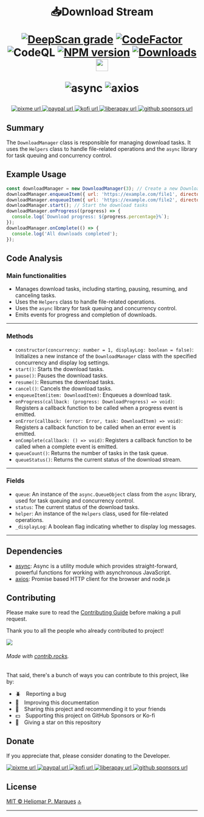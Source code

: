 <div id="top" align="center" style="text-align:center;">
<h1>
  <br>📥Download Stream

  [![DeepScan grade][url-deepscan-badge]][url-deepscan]
  [![CodeFactor][url-codefactor-badge]][url-codefactor] 
  ![CodeQL][url-codeql]
  [![NPM version][url-npm-badge]][url-npm]
  [![Downloads][url-downloads-badge]][url-downloads]
  <a href="https://navto.me/heliomarpm" target="_blank"><img src="https://navto.me/assets/navigatetome-brand.png" width="32"/></a>

  ![async](https://img.shields.io/github/package-json/dependency-version/heliomarpm/dl-stream/async)
  ![axios](https://img.shields.io/github/package-json/dependency-version/heliomarpm/dl-stream/axios)
</h1>

<p>
  <!-- PixMe -->
  <a href="https://www.pixme.bio/heliomarpm" target="_blank" rel="noopener noreferrer">
    <img alt="pixme url" src="https://img.shields.io/badge/donate%20on-pixme-1C1E26?style=for-the-badge&labelColor=1C1E26&color=28f4f4"/>
  </a>
  <!-- PayPal -->
  <a href="https://bit.ly/paypal-sponsor-heliomarpm" target="_blank" rel="noopener noreferrer">
    <img alt="paypal url" src="https://img.shields.io/badge/paypal-1C1E26?style=for-the-badge&labelColor=1C1E26&color=0475fe"/>
  </a>
  <!-- Ko-fi -->
  <a href="https://ko-fi.com/heliomarpm" target="_blank" rel="noopener noreferrer">
    <img alt="kofi url" src="https://img.shields.io/badge/kofi-1C1E26?style=for-the-badge&labelColor=1C1E26&color=ff5f5f"/>
  </a>
  <!-- LiberaPay -->  
  <a href="https://liberapay.com/heliomarpm" target="_blank" rel="noopener noreferrer">
     <img alt="liberapay url" src="https://img.shields.io/badge/liberapay-1C1E26?style=for-the-badge&labelColor=1C1E26&color=f6c915"/>
  </a>
	  <!-- GitHub Sponsors -->
  <a href="https://github.com/sponsors/heliomarpm" target="_blank" rel="noopener noreferrer">
    <img alt="github sponsors url" src="https://img.shields.io/badge/GitHub%20-Sponsor-1C1E26?style=for-the-badge&labelColor=1C1E26&color=db61a2"/>
  </a>
	<!-- Downloads -->
  <!-- <a href="https://github.com/heliomarpm/udemy-downloader-gui/releases" target="_blank" rel="noopener noreferrer">
    <img alt="npm downloads" src="https://img.shields.io/npm/dm/@heliomarpm/dl-stream.svg?style=for-the-badge&labelColor=1C1E26&color=2ea043">
  </a> -->
  <!-- License -->
  <!-- <a href="https://github.com/heliomarpm/dl-stream/blob/main/LICENSE" target="_blank" rel="noopener noreferrer">
    <img alt="license url" src="https://img.shields.io/badge/license%20-MIT-1C1E26?style=for-the-badge&labelColor=1C1E26&color=61ffca"/>
  </a> -->
</p>
</div>

## Summary
The `DownloadManager` class is responsible for managing download tasks. It uses the `Helpers` class to handle file-related operations and the `async` library for task queuing and concurrency control.

## Example Usage
```javascript
const downloadManager = new DownloadManager(3); // Create a new DownloadManager with a concurrency of 3
downloadManager.enqueueItem({ url: 'https://example.com/file1', directory: './downloads', fileName: 'file1.txt' }); // Enqueue a download task
downloadManager.enqueueItem({ url: 'https://example.com/file2', directory: './downloads', fileName: 'file2.txt' });
downloadManager.start(); // Start the download tasks
downloadManager.onProgress((progress) => {
  console.log(`Download progress: ${progress.percentage}%`);
});
downloadManager.onComplete(() => {
  console.log('All downloads completed');
});
```

## Code Analysis
### Main functionalities
- Manages download tasks, including starting, pausing, resuming, and canceling tasks.
- Uses the `Helpers` class to handle file-related operations.
- Uses the `async` library for task queuing and concurrency control.
- Emits events for progress and completion of downloads.
___
### Methods
- `constructor(concurrency: number = 1, displayLog: boolean = false)`: Initializes a new instance of the `DownloadManager` class with the specified concurrency and display log settings.
- `start()`: Starts the download tasks.
- `pause()`: Pauses the download tasks.
- `resume()`: Resumes the download tasks.
- `cancel()`: Cancels the download tasks.
- `enqueueItem(item: DownloadItem)`: Enqueues a download task.
- `onProgress(callback: (progress: DownloadProgress) => void)`: Registers a callback function to be called when a progress event is emitted.
- `onError(callback: (error: Error, task: DownloadItem) => void)`: Registers a callback function to be called when an error event is emitted.
- `onComplete(callback: () => void)`: Registers a callback function to be called when a complete event is emitted.
- `queueCount()`: Returns the number of tasks in the task queue.
- `queueStatus()`: Returns the current status of the download stream.
___
### Fields
- `queue`: An instance of the `async.QueueObject` class from the `async` library, used for task queuing and concurrency control.
- `status`: The current status of the download tasks.
- `helper`: An instance of the `Helpers` class, used for file-related operations.
- `_displayLog`: A boolean flag indicating whether to display log messages.
___


## Dependencies

- [async](caolan.github.io/async/): Async is a utility module which provides straight-forward, powerful functions for working with asynchronous JavaScript.
- [axios](axios-http.com): Promise based HTTP client for the browser and node.js


## Contributing

Please make sure to read the [Contributing Guide](docs/CONTRIBUTING.md) before making a pull request.


Thank you to all the people who already contributed to project!

<a href="https://github.com/heliomarpm/dl-stream/graphs/contributors" target="_blank">
  <img src="https://contrib.rocks/image?repo=heliomarpm/dl-stream" />
</a>

###### Made with [contrib.rocks](https://contrib.rocks).

That said, there's a bunch of ways you can contribute to this project, like by:

- :beetle: Reporting a bug
- :page_facing_up: Improving this documentation
- :rotating_light: Sharing this project and recommending it to your friends
- :dollar: Supporting this project on GitHub Sponsors or Ko-fi
- :star2: Giving a star on this repository


## Donate

If you appreciate that, please consider donating to the Developer.

<p>
  <!-- PixMe -->
  <a href="https://www.pixme.bio/heliomarpm" target="_blank" rel="noopener noreferrer">
    <img alt="pixme url" src="https://img.shields.io/badge/donate%20on-pixme-1C1E26?style=for-the-badge&labelColor=1C1E26&color=28f4f4"/>
  </a>
  <!-- PayPal -->
  <a href="https://bit.ly/paypal-sponsor-heliomarpm" target="_blank" rel="noopener noreferrer">
    <img alt="paypal url" src="https://img.shields.io/badge/paypal-1C1E26?style=for-the-badge&labelColor=1C1E26&color=0475fe"/>
  </a>
  <!-- Ko-fi -->
  <a href="https://ko-fi.com/heliomarpm" target="_blank" rel="noopener noreferrer">
    <img alt="kofi url" src="https://img.shields.io/badge/kofi-1C1E26?style=for-the-badge&labelColor=1C1E26&color=ff5f5f"/>
  </a>
  <!-- LiberaPay -->  
  <a href="https://liberapay.com/heliomarpm" target="_blank" rel="noopener noreferrer">
     <img alt="liberapay url" src="https://img.shields.io/badge/liberapay-1C1E26?style=for-the-badge&labelColor=1C1E26&color=f6c915"/>
  </a>  
  <!-- GitHub Sponsors -->
  <a href="https://github.com/sponsors/heliomarpm" target="_blank" rel="noopener noreferrer">
    <img alt="github sponsors url" src="https://img.shields.io/badge/GitHub%20-Sponsor-1C1E26?style=for-the-badge&labelColor=1C1E26&color=db61a2"/>
  </a>
</p>

## License

[MIT © Heliomar P. Marques](LICENSE) <a href="#top">🔝</a>


----
[url-npm-badge]: https://img.shields.io/npm/v/@heliomarpm/dl-stream.svg
[url-npm]: https://www.npmjs.com/package/@heliomarpm/dl-stream
[url-downloads-badge]: https://img.shields.io/npm/dm/@heliomarpm/dl-stream.svg
[url-downloads]: http://badge.fury.io/js/@heliomarpm/dl-stream.svg
[url-deepscan-badge]: https://deepscan.io/api/teams/19612/projects/25345/branches/791228/badge/grade.svg
[url-deepscan]: https://deepscan.io/dashboard#view=project&tid=19612&pid=25345&bid=791228
[url-codefactor-badge]: https://www.codefactor.io/repository/github/heliomarpm/dl-stream/badge
[url-codefactor]: https://www.codefactor.io/repository/github/heliomarpm/dl-stream
[url-codeql]: https://github.com/heliomarpm/dl-stream/actions/workflows/codeql.yml/badge.svg 
[url-publish]: https://github.com/heliomarpm/dl-stream/actions/workflows/publish.yml/badge.svg 


